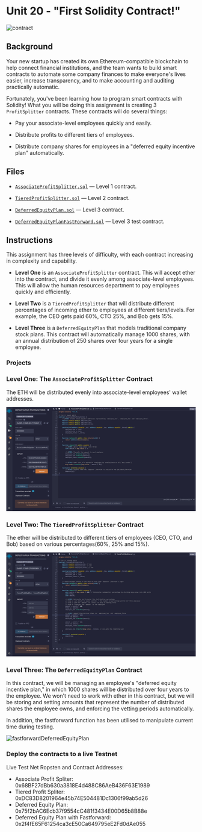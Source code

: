# Unit 20 - "First Solidity Contract!"

![contract](https://image.shutterstock.com/z/stock-photo-two-hands-handshake-polygonal-low-poly-hud-illustration-smart-contract-agreement-blockchain-and-1161295627.jpg)


## Background

Your new startup has created its own Ethereum-compatible blockchain to help connect financial institutions, and the team wants to build smart contracts to automate some company finances to make everyone's lives easier, increase transparency, and to make accounting and auditing practically automatic.

Fortunately, you've been learning how to program smart contracts with Solidity! What you will be doing this assignment is creating 3 `ProfitSplitter` contracts. These contracts will do several things:

* Pay your associate-level employees quickly and easily.

* Distribute profits to different tiers of employees.

* Distribute company shares for employees in a "deferred equity incentive plan" automatically.

## Files

* [`AssociateProfitSplitter.sol`](contracts/AssociateProfitSplitter.sol) — Level 1 contract.

* [`TieredProfitSplitter.sol`](contracts/TieredProfitSplitter.sol) — Level 2 contract.

* [`DeferredEquityPlan.sol`](contracts/DeferredEquityPlan.sol) — Level 3 contract.

* [`DeferredEquityPlanFastForward.sol`](contracts/DeferredEquityPlanFastForward.sol) — Level 3 test contract.

## Instructions

This assignment has three levels of difficulty, with each contract increasing in complexity and capability. 

* **Level One** is an `AssociateProfitSplitter` contract. This will accept ether into the contract, and divide it evenly among associate-level employees. This will allow the human resources department to pay employees quickly and efficiently.

* **Level Two** is a `TieredProfitSplitter` that will distribute different percentages of incoming ether to employees at different tiers/levels. For example, the CEO gets paid 60%, CTO 25%, and Bob gets 15%.

* **Level Three** is a `DeferredEquityPlan` that models traditional company stock plans. This contract will automatically manage 1000 shares, with an annual distribution of 250 shares over four years for a single employee.

### Projects

### Level One: The `AssociateProfitSplitter` Contract

The ETH will be distributed evenly into associate-level employees' wallet addresses.

![associatesplitter](Images/associatesplitter.gif)

### Level Two: The `TieredProfitSplitter` Contract

The ether will be distributed to different tiers of employees (CEO, CTO, and Bob) based on various percentages(60%, 25% and 15%).

![TieredProfitSplitter](Images/TieredProfitSplitter.gif)

### Level Three: The `DeferredEquityPlan` Contract

In this contract, we will be managing an employee's "deferred equity incentive plan," in which 1000 shares will be distributed over four years to the employee. We won't need to work with ether in this contract, but we will be storing and setting amounts that represent the number of distributed shares the employee owns, and enforcing the vetting periods automatically.

In addition, the fastforward function has been utilised to manipulate current time during testing.

![fastforwardDeferredEquityPlan](Images/fastforwardDeferredEquityPlan.gif)

### Deploy the contracts to a live Testnet

Live Test Net Ropsten and Contract Addresses:

* Associate Profit Spliter: 0x68BF27dBb630a3818E4d488C86AeB436F63E1989
* Tiered Profit Spliter: 0xDC83D8201964e45b74E504481Dc1306f99ab5d26 
* Deferred Equity Plan: 0x75f2bAC6Ecb37f9554cC481f3434E00D65b8B88e
* Deferred Equity Plan with Fastforward: 0x2f4fE65F61254ca3cE50Ca649795eE2Fd0dAe055

